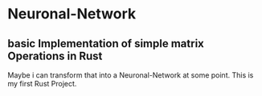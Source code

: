 # Neuronal-Network

## basic Implementation of simple matrix Operations in Rust


Maybe i can transform that into a Neuronal-Network at some point. 
This is my first Rust Project.
